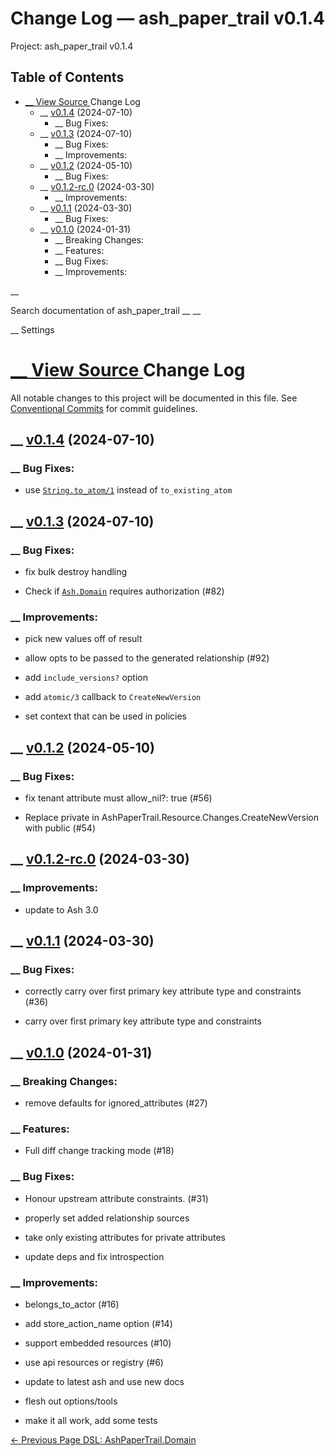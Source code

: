 # Change Log — ash_paper_trail v0.1.4

Project: ash_paper_trail v0.1.4

## Table of Contents

- [ __ View Source ](external_link) Change Log
  - __ [v0.1.4](external_link) (2024-07-10)
    - __ Bug Fixes:
  - __ [v0.1.3](external_link) (2024-07-10)
    - __ Bug Fixes:
    - __ Improvements:
  - __ [v0.1.2](external_link) (2024-05-10)
    - __ Bug Fixes:
  - __ [v0.1.2-rc.0](external_link) (2024-03-30)
    - __ Improvements:
  - __ [v0.1.1](external_link) (2024-03-30)
    - __ Bug Fixes:
  - __ [v0.1.0](external_link) (2024-01-31)
    - __ Breaking Changes:
    - __ Features:
    - __ Bug Fixes:
    - __ Improvements:

__

Search documentation of ash_paper_trail __ __

__ Settings

#  [ __ View Source ](external_link) Change Log

All notable changes to this project will be documented in this file. See [Conventional Commits](external_link) for commit guidelines.

##  __ [v0.1.4](external_link) (2024-07-10)

###  __ Bug Fixes:

  * use [`String.to_atom/1`](external_link) instead of `to_existing_atom`



##  __ [v0.1.3](external_link) (2024-07-10)

###  __ Bug Fixes:

  * fix bulk destroy handling

  * Check if [`Ash.Domain`](3.1.2/Ash.Domain.html) requires authorization (#82)




###  __ Improvements:

  * pick new values off of result

  * allow opts to be passed to the generated relationship (#92)

  * add `include_versions?` option

  * add `atomic/3` callback to `CreateNewVersion`

  * set context that can be used in policies




##  __ [v0.1.2](external_link) (2024-05-10)

###  __ Bug Fixes:

  * fix tenant attribute must allow_nil?: true (#56)

  * Replace private in AshPaperTrail.Resource.Changes.CreateNewVersion with public (#54)




##  __ [v0.1.2-rc.0](external_link) (2024-03-30)

###  __ Improvements:

  * update to Ash 3.0



##  __ [v0.1.1](external_link) (2024-03-30)

###  __ Bug Fixes:

  * correctly carry over first primary key attribute type and constraints (#36)

  * carry over first primary key attribute type and constraints




##  __ [v0.1.0](external_link) (2024-01-31)

###  __ Breaking Changes:

  * remove defaults for ignored_attributes (#27)



###  __ Features:

  * Full diff change tracking mode (#18)



###  __ Bug Fixes:

  * Honour upstream attribute constraints. (#31)

  * properly set added relationship sources

  * take only existing attributes for private attributes

  * update deps and fix introspection




###  __ Improvements:

  * belongs_to_actor (#16)

  * add store_action_name option (#14)

  * support embedded resources (#10)

  * use api resources or registry (#6)

  * update to latest ash and use new docs

  * flesh out options/tools

  * make it all work, add some tests




[ ← Previous Page  DSL: AshPaperTrail.Domain  ](external_link)
